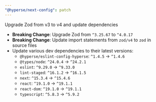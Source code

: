 ```yaml
---
"@hyperse/next-config": patch
---
```


Upgrade Zod from v3 to v4 and update dependencies

- **Breaking Change**: Upgrade Zod from `^3.25.67` to `^4.0.17`
- **Breaking Change**: Update import statements from `zod/v4` to `zod` in source files
- Update various dev dependencies to their latest versions:
  - `@hyperse/eslint-config-hyperse`: `^1.4.5` → `^1.4.6`
  - `@types/node`: `^24.0.4` → `^24.2.1`
  - `eslint`: `^9.29.0` → `^9.33.0`
  - `lint-staged`: `^16.1.2` → `^16.1.5`
  - `next`: `^15.3.4` → `^15.4.6`
  - `react`: `^19.1.0` → `^19.1.1`
  - `react-dom`: `^19.1.0` → `^19.1.1`
  - `typescript`: `^5.8.3` → `^5.9.2`



